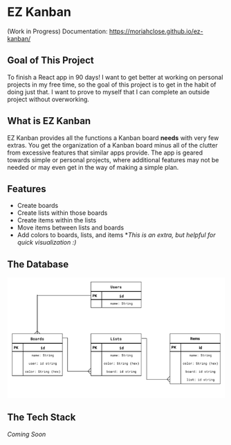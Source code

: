 # EZ Kanban
(Work in Progress)
Documentation: https://moriahclose.github.io/ez-kanban/

## Goal of This Project
To finish a React app in 90 days! I want to get better at working on personal projects in my free time, so the goal of this project is to get in the habit of doing just that. I want to prove to myself that I can complete an outside project without overworking.

## What is EZ Kanban
EZ Kanban provides all the functions a Kanban board **needs** with very few extras. You get the organization of a Kanban board minus all of the clutter from excessive features that similar apps provide. The app is geared towards simple or personal projects, where additional features may not be needed or may even get in the way of making a simple plan.

## Features
- Create boards
- Create lists within those boards
- Create items within the lists
- Move items between lists and boards
- Add colors to boards, lists, and items **This is an extra, but helpful for quick visualization :)*

## The Database
![Database Design](/readme_assets/database_design.png)

## The Tech Stack
*Coming Soon*
